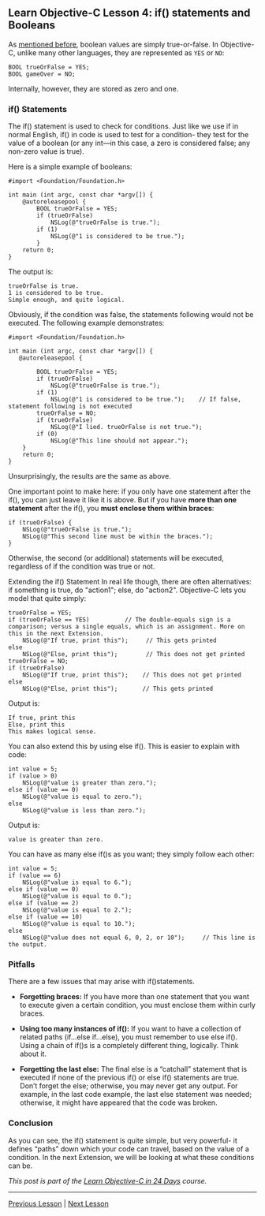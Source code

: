 ## Learn Objective-C Lesson 4: if() statements and Booleans

As [mentioned before](49.md), boolean values are simply true-or-false. In Objective-C, unlike many other languages, they are represented as `YES` or `NO`:

```
BOOL trueOrFalse = YES;
BOOL gameOver = NO;
```

Internally, however, they are stored as zero and one.

### if() Statements

The if() statement is used to check for conditions. Just like we use if in normal English, if() in code is used to test for a condition- they test for the value of a boolean (or any int—in this case, a zero is considered false; any non-zero value is true).

Here is a simple example of booleans:

```objc
#import <Foundation/Foundation.h>

int main (int argc, const char *argv[]) {
    @autoreleasepool {
        BOOL trueOrFalse = YES;
        if (trueOrFalse)
            NSLog(@"trueOrFalse is true.");
        if (1)
            NSLog(@"1 is considered to be true.");
        }
    return 0;
}
```

The output is:

```
trueOrFalse is true.
1 is considered to be true.
Simple enough, and quite logical.
```

Obviously, if the condition was false, the statements following would not be executed. The following example demonstrates:

```objc
#import <Foundation/Foundation.h>

int main (int argc, const char *argv[]) {
   @autoreleasepool {

        BOOL trueOrFalse = YES;
        if (trueOrFalse)
            NSLog(@"trueOrFalse is true.");
        if (1)
            NSLog(@"1 is considered to be true.");    // If false, statement following is not executed
        trueOrFalse = NO;
        if (trueOrFalse)
            NSLog(@"I lied. trueOrFalse is not true.");
        if (0)
            NSLog(@"This line should not appear.");
    }
    return 0;
}
```

Unsurprisingly, the results are the same as above.

One important point to make here: if you only have one statement after the if(), you can just leave it like it is above. But if you have **more than one statement** after the if(), you **must enclose them within braces**:

```objc
if (trueOrFalse) {
    NSLog(@"trueOrFalse is true.");
    NSLog(@"This second line must be within the braces.");
}
```

Otherwise, the second (or additional) statements will be executed, regardless of if the condition was true or not.

Extending the if() Statement In real life though, there are often alternatives: if something is true, do "action1"; else, do "action2". Objective-C lets you model that quite simply:

```objc
trueOrFalse = YES;
if (trueOrFalse == YES)          // The double-equals sign is a comparison; versus a single equals, which is an assignment. More on this in the next Extension.
    NSLog(@"If true, print this");     // This gets printed
else
    NSLog(@"Else, print this");        // This does not get printed
trueOrFalse = NO;
if (trueOrFalse)
    NSLog(@"If true, print this");    // This does not get printed
else
    NSLog(@"Else, print this");       // This gets printed
```

Output is:

```
If true, print this
Else, print this
This makes logical sense.
```

You can also extend this by using else if(). This is easier to explain with code:

```objc
int value = 5;
if (value > 0)
    NSLog(@"value is greater than zero.");
else if (value == 0)
    NSLog(@"value is equal to zero.");
else
    NSLog(@"value is less than zero.");
```

Output is:

```
value is greater than zero.
```

You can have as many else if()s as you want; they simply follow each other:

```objc
int value = 5;
if (value == 6)
    NSLog(@"value is equal to 6.");
else if (value == 0)
    NSLog(@"value is equal to 0.");
else if (value == 2)
    NSLog(@"value is equal to 2.");
else if (value == 10)
    NSLog(@"value is equal to 10.");
else
    NSLog(@"value does not equal 6, 0, 2, or 10");     // This line is the output.
```

### Pitfalls

There are a few issues that may arise with if()statements.

* **Forgetting braces:** If you have more than one statement that you want to execute given a certain condition, you must enclose them within curly braces.

* **Using too many instances of if():** If you want to have a collection of related paths (if…else if…else), you must remember to use else if(). Using a chain of if()s is a completely different thing, logically. Think about it.

* **Forgetting the last else:** The final else is a “catchall” statement that is executed if none of the previous if() or else if() statements are true. Don’t forget the else; otherwise, you may never get any output. For example, in the last code example, the last else statement was needed; otherwise, it might have appeared that the code was broken.

### Conclusion

As you can see, the if() statement is quite simple, but very powerful- it defines “paths” down which your code can travel, based on the value of a condition. In the next Extension, we will be looking at what these conditions can be.

*This post is part of the [Learn Objective-C in 24 Days](38.md) course.*

---

[Previous Lesson](46.md) | [Next Lesson](54.md)
